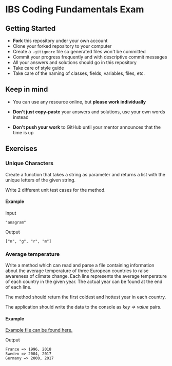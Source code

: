 # IBS Coding Fundamentals Exam

## Getting Started

- **Fork** this repository under your own account
- Clone your forked repository to your computer
- Create a `.gitignore` file so generated files won't be committed
- Commit your progress frequently and with descriptive commit messages
- All your answers and solutions should go in this repository
- Take care of style guide
- Take care of the naming of classes, fields, variables, files, etc.

## Keep in mind

- You can use any resource online, but **please work individually**

- **Don't just copy-paste** your answers and solutions,
  use your own words instead

- **Don't push your work** to GitHub until your mentor announces
  that the time is up

## Exercises


### Unique Characters

Create a function that takes a string as parameter
and returns a list with the unique letters of the given string.

Write 2 different unit test cases for the method.

#### Example

Input

```text
"anagram"
```

Output

```text
["n", "g", "r", "m"]
```

### Average temperature

Write a method which can read and parse a file containing information about
the average temperature of three European countries
to raise awareness of climate change.
Each line represents the average temperature of each country in the given year.
The actual year can be found at the end of each line.

The method should return the first coldest and hottest year in each country.

The application should write the data to the console as *key => value* pairs.

#### Example

[Example file can be found here.](temperatures_pckg/results.txt)

Output

```text
France => 1996, 2018
Sweden => 2004, 2017
Germany => 2000, 2017
```
